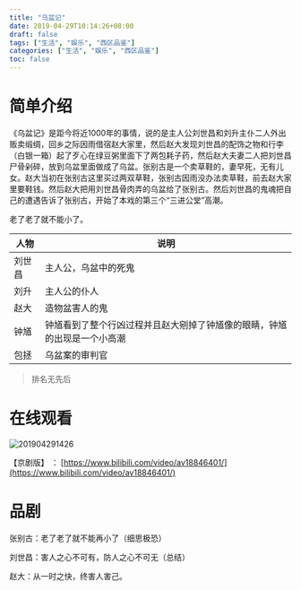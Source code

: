 ```yaml
---
title: "乌盆记"
date: 2019-04-29T10:14:26+08:00
draft: false
tags: ["生活", "娱乐", "西区品鉴"]
categories: ["生活", "娱乐", "西区品鉴"]
toc: false
---
```


# 简单介绍

《乌盆记》是距今将近1000年的事情，说的是主人公刘世昌和刘升主仆二人外出贩卖缎绸，回乡之际因雨借宿赵大家里，然后赵大发现刘世昌的配饰之物和行李（白银一箱）起了歹心在绿豆粥里面下了两包耗子药，然后赵大夫妻二人把刘世昌尸骨剁碎，放到乌盆里面做成了乌盆。张别古是一个卖草鞋的，妻早死，无有儿女。赵大当初在张别古这里买过两双草鞋，张别古因雨没办法卖草鞋，前去赵大家里要鞋钱。然后赵大把用刘世昌骨肉弄的乌盆给了张别古。然后刘世昌的鬼魂把自己的遭遇告诉了张别古，开始了本戏的第三个“三进公堂”高潮。

老了老了就不能小了。

|人物|说明|
|---|---|
|刘世昌|主人公，乌盆中的死鬼|
|刘升|主人公的仆人|
|赵大|造物盆害人的鬼|
|钟馗|钟馗看到了整个行凶过程并且赵大剜掉了钟馗像的眼睛，钟馗的出现是一个小高潮|
|包拯|乌盆案的审判官|
> 排名无先后

# 在线观看

![201904291426](https://oss.lucoder.com/md/2019/04/29/201904291426.jpg)

【京剧版】 ： [https://www.bilibili.com/video/av18846401/](https://www.bilibili.com/video/av18846401/)

# 品剧

张别古：老了老了就不能再小了（细思极恐）

刘世昌：害人之心不可有，防人之心不可无（总结）

赵大：从一时之快，终害人害己。